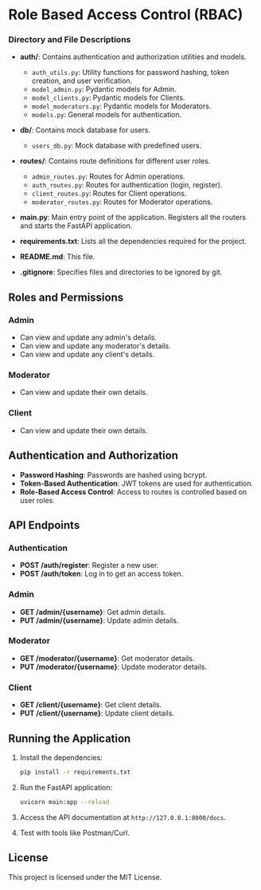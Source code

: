 # Role Based Access Control (RBAC)

### Directory and File Descriptions

- **auth/**: Contains authentication and authorization utilities and models.
  - `auth_utils.py`: Utility functions for password hashing, token creation, and user verification.
  - `model_admin.py`: Pydantic models for Admin.
  - `model_clients.py`: Pydantic models for Clients.
  - `model_moderators.py`: Pydantic models for Moderators.
  - `models.py`: General models for authentication.

- **db/**: Contains mock database for users.
  - `users_db.py`: Mock database with predefined users.

- **routes/**: Contains route definitions for different user roles.
  - `admin_routes.py`: Routes for Admin operations.
  - `auth_routes.py`: Routes for authentication (login, register).
  - `client_routes.py`: Routes for Client operations.
  - `moderator_routes.py`: Routes for Moderator operations.

- **main.py**: Main entry point of the application. Registers all the routers and starts the FastAPI application.

- **requirements.txt**: Lists all the dependencies required for the project.

- **README.md**: This file.

- **.gitignore**: Specifies files and directories to be ignored by git.

## Roles and Permissions

### Admin
- Can view and update any admin's details.
- Can view and update any moderator's details.
- Can view and update any client's details.

### Moderator
- Can view and update their own details.

### Client
- Can view and update their own details.

## Authentication and Authorization

- **Password Hashing**: Passwords are hashed using bcrypt.
- **Token-Based Authentication**: JWT tokens are used for authentication.
- **Role-Based Access Control**: Access to routes is controlled based on user roles.

## API Endpoints

### Authentication
- **POST /auth/register**: Register a new user.
- **POST /auth/token**: Log in to get an access token.

### Admin
- **GET /admin/{username}**: Get admin details.
- **PUT /admin/{username}**: Update admin details.

### Moderator
- **GET /moderator/{username}**: Get moderator details.
- **PUT /moderator/{username}**: Update moderator details.

### Client
- **GET /client/{username}**: Get client details.
- **PUT /client/{username}**: Update client details.

## Running the Application

1. Install the dependencies:
    ```sh
    pip install -r requirements.txt
    ```

2. Run the FastAPI application:
    ```sh
    uvicorn main:app --reload
    ```

3. Access the API documentation at `http://127.0.0.1:8000/docs`.

4. Test with tools like Postman/Curl.

## License

This project is licensed under the MIT License.